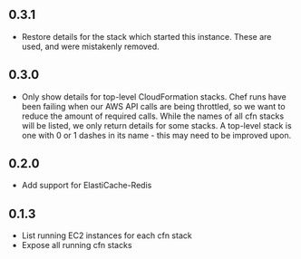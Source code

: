 ## 0.3.1

 * Restore details for the stack which started this instance.  These
   are used, and were mistakenly removed.

## 0.3.0

 * Only show details for top-level CloudFormation stacks.  Chef runs
   have been failing when our AWS API calls are being throttled, so we
   want to reduce the amount of required calls.  While the names of
   all cfn stacks will be listed, we only return details for some
   stacks.  A top-level stack is one with 0 or 1 dashes in its name -
   this may need to be improved upon.

## 0.2.0

 * Add support for ElastiCache-Redis

## 0.1.3

 * List running EC2 instances for each cfn stack
 * Expose all running cfn stacks
 
